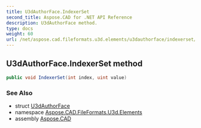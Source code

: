 ```yaml
---
title: U3dAuthorFace.IndexerSet
second_title: Aspose.CAD for .NET API Reference
description: U3dAuthorFace method. 
type: docs
weight: 60
url: /net/aspose.cad.fileformats.u3d.elements/u3dauthorface/indexerset/
---
```

## U3dAuthorFace.IndexerSet method

```csharp
public void IndexerSet(int index, uint value)
```

### See Also

* struct [U3dAuthorFace](../)
* namespace [Aspose.CAD.FileFormats.U3d.Elements](../../u3dauthorface/)
* assembly [Aspose.CAD](../../../)


